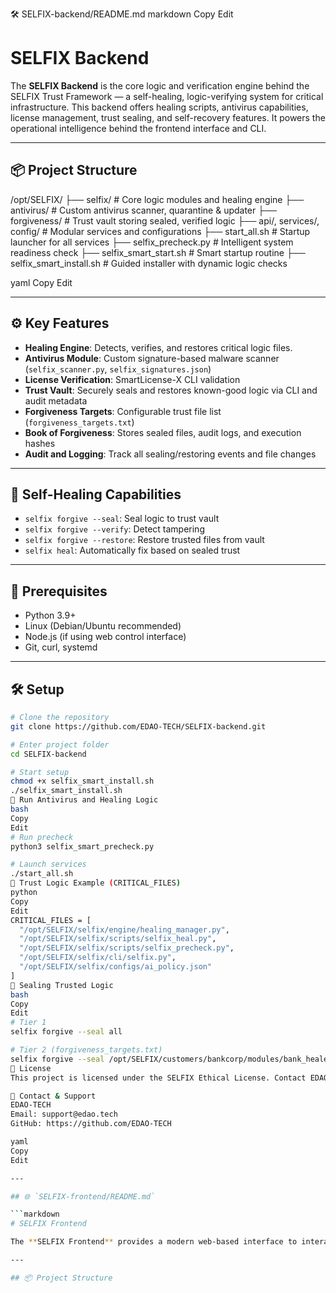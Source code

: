 🛠️ SELFIX-backend/README.md
markdown
Copy
Edit
# SELFIX Backend

The **SELFIX Backend** is the core logic and verification engine behind the SELFIX Trust Framework — a self-healing, logic-verifying system for critical infrastructure. This backend offers healing scripts, antivirus capabilities, license management, trust sealing, and self-recovery features. It powers the operational intelligence behind the frontend interface and CLI.

---

## 📦 Project Structure

/opt/SELFIX/
├── selfix/ # Core logic modules and healing engine
├── antivirus/ # Custom antivirus scanner, quarantine & updater
├── forgiveness/ # Trust vault storing sealed, verified logic
├── api/, services/, config/ # Modular services and configurations
├── start_all.sh # Startup launcher for all services
├── selfix_precheck.py # Intelligent system readiness check
├── selfix_smart_start.sh # Smart startup routine
├── selfix_smart_install.sh # Guided installer with dynamic logic checks

yaml
Copy
Edit

---

## ⚙️ Key Features

- **Healing Engine**: Detects, verifies, and restores critical logic files.
- **Antivirus Module**: Custom signature-based malware scanner (`selfix_scanner.py`, `selfix_signatures.json`)
- **License Verification**: SmartLicense-X CLI validation
- **Trust Vault**: Securely seals and restores known-good logic via CLI and audit metadata
- **Forgiveness Targets**: Configurable trust file list (`forgiveness_targets.txt`)
- **Book of Forgiveness**: Stores sealed files, audit logs, and execution hashes
- **Audit and Logging**: Track all sealing/restoring events and file changes

---

## 🔐 Self-Healing Capabilities

- `selfix forgive --seal`: Seal logic to trust vault
- `selfix forgive --verify`: Detect tampering
- `selfix forgive --restore`: Restore trusted files from vault
- `selfix heal`: Automatically fix based on sealed trust

---

## 🧪 Prerequisites

- Python 3.9+
- Linux (Debian/Ubuntu recommended)
- Node.js (if using web control interface)
- Git, curl, systemd

---

## 🛠️ Setup

```bash
# Clone the repository
git clone https://github.com/EDAO-TECH/SELFIX-backend.git

# Enter project folder
cd SELFIX-backend

# Start setup
chmod +x selfix_smart_install.sh
./selfix_smart_install.sh
🧪 Run Antivirus and Healing Logic
bash
Copy
Edit
# Run precheck
python3 selfix_smart_precheck.py

# Launch services
./start_all.sh
📁 Trust Logic Example (CRITICAL_FILES)
python
Copy
Edit
CRITICAL_FILES = [
  "/opt/SELFIX/selfix/engine/healing_manager.py",
  "/opt/SELFIX/selfix/scripts/selfix_heal.py",
  "/opt/SELFIX/selfix/scripts/selfix_precheck.py",
  "/opt/SELFIX/selfix/cli/selfix.py",
  "/opt/SELFIX/selfix/configs/ai_policy.json"
]
🧩 Sealing Trusted Logic
bash
Copy
Edit
# Tier 1
selfix forgive --seal all

# Tier 2 (forgiveness_targets.txt)
selfix forgive --seal /opt/SELFIX/customers/bankcorp/modules/bank_healer.py
📜 License
This project is licensed under the SELFIX Ethical License. Contact EDAO-TECH for commercial deployment and licensing terms.

🤝 Contact & Support
EDAO-TECH
Email: support@edao.tech
GitHub: https://github.com/EDAO-TECH

yaml
Copy
Edit

---

## 🌐 `SELFIX-frontend/README.md`

```markdown
# SELFIX Frontend

The **SELFIX Frontend** provides a modern web-based interface to interact with the SELFIX backend healing engine, antivirus status, trust vault, and license status. Built with Vite + React and styled using TailwindCSS, this interface enables customers to monitor system health, manage trusted logic, and visualize healing status.

---

## 📦 Project Structure
